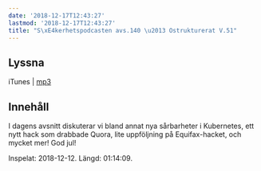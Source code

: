 ```yaml
---
date: '2018-12-17T12:43:27'
lastmod: '2018-12-17T12:43:27'
title: "S\xE4kerhetspodcasten avs.140 \u2013 Ostrukturerat V.51"
---
```

## Lyssna

iTunes \| [mp3](http://traffic.libsyn.com/sakerhetspodcasten/2018-12-12_Sakerhetspodcasten.mp3)

## Innehåll

I dagens avsnitt diskuterar vi bland annat nya sårbarheter i Kubernetes, ett nytt
hack som drabbade Quora, lite uppföljning på Equifax-hacket, och mycket mer! God jul!

Inspelat: 2018-12-12. Längd: 01:14:09.

